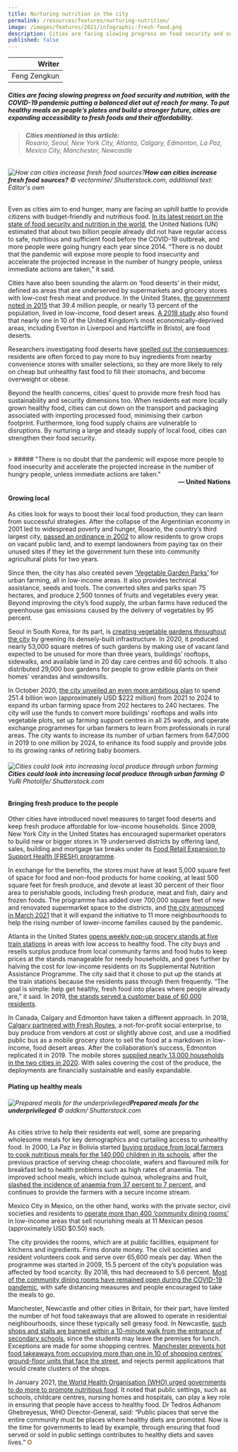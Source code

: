 ```yaml
---
title: Nurturing nutrition in the city
permalink: /resources/features/nurturing-nutrition/
image: /images/features/2021/infographic-fresh-food.png
description: Cities are facing slowing progress on food security and nutrition, with the COVID-19 pandemic putting a balanced diet out of reach for many. To put healthy meals on people’s plates and build a stronger future, cities are expanding accessibility to fresh foods and their affordability.
published: false
---
```


| Writer |
|---:|
| Feng Zengkun |

##### Cities are facing slowing progress on food security and nutrition, with the COVID-19 pandemic putting a balanced diet out of reach for many. To put healthy meals on people’s plates and build a stronger future, cities are expanding accessibility to fresh foods and their affordability.

> ###### **Cities mentioned in this article:** <br> Rosario, Seoul, New York City, Atlanta, Calgary, Edmonton, La Paz, Mexico City, Manchester, Newcastle

###### ![How can cities increase fresh food sources?](/images/features/2021/infographic-fresh-food.png/)**How can cities increase fresh food sources?** © vectormine/ Shutterstock.com, additional text: Editor's own

Even as cities aim to end hunger, many are facing an uphill battle to provide citizens with budget-friendly and nutritious food. [In its latest report on the state of food security and nutrition in the world](http://www.fao.org/publications/sofi/2020/en/), the United Nations (UN) estimated that about two billion people already did not have regular access to safe, nutritious and sufficient food before the COVID-19 outbreak, and more people were going hungry each year since 2014. “There is no doubt that the pandemic will expose more people to food insecurity and accelerate the projected increase in the number of hungry people, unless immediate actions are taken,” it said. 

Cities have also been sounding the alarm on ‘food deserts’ in their midst, defined as areas that are underserved by supermarkets and grocery stores with low-cost fresh meat and produce. In the United States, [the government noted in 2015](https://www.ers.usda.gov/data-products/food-access-research-atlas/state-level-estimates-of-low-income-and-low-access-populations/) that 39.4 million people, or nearly 13 percent of the population, lived in low-income, food desert areas. [A 2018 study](https://www.theguardian.com/society/2018/oct/12/more-than-a-million-uk-residents-live-in-food-deserts-says-study) also found that nearly one in 10 of the United Kingdom’s most economically-deprived areas, including Everton in Liverpool and Hartcliffe in Bristol, are food deserts. 

Researchers investigating food deserts have [spelled out the consequences](https://www.mdpi.com/1660-4601/14/11/1290): residents are often forced to pay more to buy ingredients from nearby convenience stores with smaller selections, so they are more likely to rely on cheap but unhealthy fast food to fill their stomachs, and become overweight or obese. 

Beyond the health concerns, cities’ quest to provide more fresh food has sustainability and security dimensions too. When residents eat more locally grown healthy food, cities can cut down on the transport and packaging associated with importing processed food, minimising their carbon footprint. Furthermore, long food supply chains are vulnerable to disruptions. By nurturing a large and steady supply of local food, cities can strengthen their food security.

<br>
> ##### "There is no doubt that the pandemic will expose more people to food insecurity and accelerate the projected increase in the number of hungry people, unless immediate actions are taken."
<div align="right"><b>— United Nations</b></div>

#### **Growing local**

As cities look for ways to boost their local food production, they can learn from successful strategies. After the collapse of the Argentinian economy in 2001 led to widespread poverty and hunger, Rosario, the country’s third largest city, [passed an ordinance in 2002](https://www.gainhealth.org/resources/reports-and-publications/menu-actions-shape-urban-food-environments-improved-nutrition) to allow residents to grow crops on vacant public land, and to exempt landowners from paying tax on their unused sites if they let the government turn these into community agricultural plots for two years. 

Since then, the city has also created seven [‘Vegetable Garden Parks’](https://prizeforcities.org/project/sustainable-food-production-rosario) for urban farming, all in low-income areas. It also provides technical assistance, seeds and tools. The converted sites and parks span 75 hectares, and produce 2,500 tonnes of fruits and vegetables every year. Beyond improving the city’s food supply, the urban farms have reduced the greenhouse gas emissions caused by the delivery of vegetables by 95 percent. 

Seoul in South Korea, for its part, is [creating vegetable gardens throughout the city](http://english.seoul.go.kr/seoul-creates-264-urban-vegetable-gardens/) by greening its densely-built infrastructure. In 2020, it produced nearly 53,000 square metres of such gardens by making use of vacant land expected to be unused for more than three years, buildings’ rooftops, sidewalks, and available land in 20 day care centres and 60 schools. It also distributed 29,000 box gardens for people to grow edible plants on their homes’ verandas and windowsills. 

In October 2020, [the city unveiled an even more ambitious plan](https://en.yna.co.kr/view/AEN20200923004300315) to spend 251.4 billion won (approximately USD $222 million) from 2021 to 2024 to expand its urban farming space from 202 hectares to 240 hectares. The city will use the funds to convert more buildings’ rooftops and walls into vegetable plots, set up farming support centres in all 25 wards, and operate exchange programmes for urban farmers to learn from professionals in rural areas. The city wants to increase its number of urban farmers from 647,000 in 2019 to one million by 2024, to enhance its food supply and provide jobs to its growing ranks of retiring baby boomers.

###### ![Cities could look into increasing local produce through urban farming](/images/features/2021/rooftop-farming.jpg/)**Cities could look into increasing local produce through urban farming** © YuRi Photolife/ Shutterstock.com

#### **Bringing fresh produce to the people**

Other cities have introduced novel measures to target food deserts and keep fresh produce affordable for low-income households. Since 2009, New York City in the United States has encouraged supermarket operators to build new or bigger stores in 19 underserved districts by offering land, sales, building and mortgage tax breaks under its [Food Retail Expansion to Support Health (FRESH) programme](https://edc.nyc/program/food-retail-expansion-support-health-fresh). 

In exchange for the benefits, the stores must have at least 5,000 square feet of space for food and non-food products for home cooking, at least 500 square feet for fresh produce, and devote at least 30 percent of their floor area to perishable goods, including fresh produce, meat and fish, dairy and frozen foods. The programme has added over 700,000 square feet of new and renovated supermarket space to the districts, and [the city announced in March 2021](https://council.nyc.gov/press/2021/03/15/2075/) that it will expand the initiative to 11 more neighbourhoods to help the rising number of lower-income families caused by the pandemic. 

Atlanta in the United States [opens weekly pop-up grocery stands at five train stations](https://www.itsmarta.com/marta-market.aspx) in areas with low access to healthy food. The city buys and resells surplus produce from local community farms and food hubs to keep prices at the stands manageable for needy households, and goes further by halving the cost for low-income residents on its Supplemental Nutrition Assistance Programme. The city said that it chose to put up the stands at the train stations because the residents pass through them frequently. “The goal is simple: help get healthy, fresh food into places where people already are,” it said. In 2019, [the stands served a customer base of 60,000 residents](https://www.politico.com/news/magazine/2020/01/23/atlanta-pop-up-markets-health-food-policy-100525). 

In Canada, Calgary and Edmonton have taken a different approach. In 2018, [Calgary partnered with Fresh Routes](https://www.ctvnews.ca/lifestyle/mobile-grocery-stores-provides-access-to-affordable-nutritious-food-in-alberta-cities-1.4664466), a not-for-profit social enterprise, to buy produce from vendors at cost or slightly above cost, and use a modified public bus as a mobile grocery store to sell the food at a markdown in low-income, food desert areas. After the collaboration’s success, Edmonton replicated it in 2019. The mobile stores [supplied nearly 13,000 households in the two cities in 2020](https://drive.google.com/file/d/1Th04GgEcYSihlBw4J-QI3edXC-2jh6CY/view). With sales covering the cost of the produce, the deployments are financially sustainable and easily expandable. 

#### **Plating up healthy meals**

###### ![Prepared meals for the underprivileged](/images/features/2021/food-kitchen.jpg/)**Prepared meals for the underprivileged** © addkm/ Shutterstock.com

As cities strive to help their residents eat well, some are preparing wholesome meals for key demographics and curtailing access to unhealthy food. In 2000, La Paz in Bolivia started [buying produce from local farmers to cook nutritious meals for the 140,000 children in its schools](http://www.ipsnews.net/2015/03/bolivias-school-meals-all-about-good-habits-and-eating-local/), after the previous practice of serving cheap chocolate, wafers and flavoured milk for breakfast led to health problems such as high rates of anaemia. The improved school meals, which include quinoa, wholegrains and fruit, [slashed the incidence of anaemia from 37 percent to 7 percent](https://www.milanurbanfoodpolicypact.org/wp-content/uploads/2020/12/SDN-La-Paz_2019.pdf), and continues to provide the farmers with a secure income stream.

Mexico City in Mexico, on the other hand, works with the private sector, civil societies and residents to [operate more than 400 ‘community dining rooms’](http://www.fao.org/3/ca0648en/CA0648EN.pdf) in low-income areas that sell nourishing meals at 11 Mexican pesos (approximately USD $0.50) each. 

The city provides the rooms, which are at public facilities, equipment for kitchens and ingredients. Firms donate money. The civil societies and resident volunteers cook and serve over 65,600 meals per day. When the programme was started in 2009, 15.5 percent of the city’s population was affected by food scarcity. By 2018, this had decreased to 5.6 percent. [Most of the community dining rooms have remained open during the COVID-19 pandemic](https://by36ugkhf2tioqem2qbutu47mi-ac4c6men2g7xr2a-eluniversal-com-mx.translate.goog/metropoli/cdmx/ante-contingencia-seguiran-abiertos-comedores-comunitarios-en-la-cdmx), with safe distancing measures and people encouraged to take the meals to go.

Manchester, Newcastle and other cities in Britain, for their part, have limited the number of hot food takeaways that are allowed to operate in residential neighbourhoods, since these typically sell greasy food. In Newcastle, [such shops and stalls are banned within a 10-minute walk from the entrance of secondary schools](https://www.newcastle.gov.uk/sites/default/files/2019-01/hot_food_takeaway_spd_-_october_2016_-_final_0.pdf), since the students may leave the premises for lunch. Exceptions are made for some shopping centres. [Manchester prevents hot food takeaways from occupying more than one in 10 of shopping centres’ ground-floor units that face the street](https://www.manchester.gov.uk/download/downloads/id/24787/hot_food_takeaway_supplementary_planning_document.pdf), and rejects permit applications that would create clusters of the shops. 

In January 2021, [the World Health Organisation (WHO) urged governments to do more to promote nutritious food](https://www.who.int/news/item/12-01-2021-who-urges-governments-to-promote-healthy-food-in-public-facilities). It noted that public settings, such as schools, childcare centres, nursing homes and hospitals, can play a key role in ensuring that people have access to healthy food. Dr Tedros Adhanom Ghebreyesus, WHO Director-General, said: “Public places that serve the entire community must be places where healthy diets are promoted. Now is the time for governments to lead by example, through ensuring that food served or sold in public settings contributes to healthy diets and saves lives.” **<font color="#967942">O</font>**
